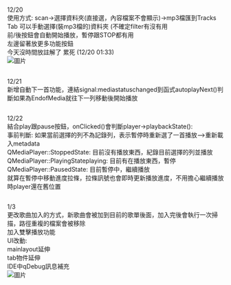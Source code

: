 #
12/20<br>
使用方式: scan->選擇資料夾(直接選，內容檔案不會顯示)->mp3檔匯到Tracks Tab
可以手動選擇(裝mp3檔的)資料夾 (不確定filter有沒有用<br>
前/後按鈕會自動開始播放，暫停跟STOP都有用<br>
左邊留著放更多功能按鈕<br>
今天沒時間放註解了 累死 (12/20 01:33)<br>
![圖片](https://github.com/user-attachments/assets/584e4850-1859-4a0f-ad84-20967120fabd)
##
12/21<br>
新增自動下一首功能，連結signal:mediastatuschanged到函式autoplayNext()判斷如果為EndofMedia就往下一列移動後開始播放
##
12/22<br>
結合play跟pause按鈕，onClicked()會判斷player->playbackState():<br>
事前判斷: 如果當前選擇的列不為記錄列，表示暫停時重新選了一首播放-->重新載入metadata<br>
QMediaPlayer::StoppedState: 目前沒有播放東西，紀錄目前選擇的列並播放<br>
QMediaPlayer::PlayingStateplaying: 目前有在播放東西，暫停<br>
QMediaPlayer::PausedState:  目前暫停中，繼續播放<br>
就算在暫停中移動進度拉條，拉條訊號也會即時更新播放進度，不用擔心繼續播放時player還在舊位置<br>
##
1/3<br>
更改歌曲加入的方式，新歌曲會被加到目前的歌單後面，加入完後會執行一次掃描，路徑重複的檔案會被移除<br>
加入雙擊播放功能<br>
UI改動:<br>
mainlayout延伸<br>
tab物件延伸<br>
IDE中qDebug訊息補充<br>
![圖片](https://github.com/user-attachments/assets/0dd66382-18ed-43be-8072-b1811a151369)
